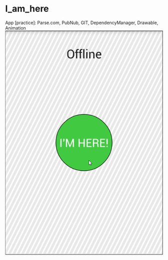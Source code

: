 # I_am_here
App [practice]: Parse.com, PubNub, GIT, DependencyManager, Drawable, Animation
![demonstration gif](https://github.com/Nexen23/I_am_here/blob/dev/app/Demos/I_am_here.gif "Demonstration")
